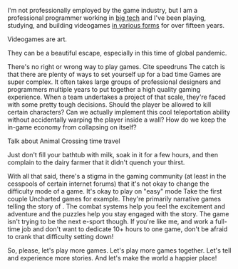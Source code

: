 I'm not professionally employed by the game industry, but I am a professional programmer working in [big tech](https://azure.microsoft.com/en-us/services/kubernetes-service/) and I've been playing, studying, and building videogames [in various forms](https://jessemillar.itch.io) for over fifteen years.

Videogames are art.

They can be a beautiful escape, especially in this time of global pandemic.

There's no right or wrong way to play games.
	Cite speedruns
The catch is that there are plenty of ways to set yourself up for a bad time
Games are super complex. It often takes large groups of professional designers and programmers multiple years to put together a high quality gaming experience. When a team undertakes a project of that scale, they're faced with some pretty tough decisions. Should the player be allowed to kill certain characters? Can we actually implement this cool teleportation ability without accidentally warping the player inside a wall? How do we keep the in-game economy from collapsing on itself?

Talk about Animal Crossing time travel

Just don't fill your bathtub with milk, soak in it for a few hours, and then complain to the dairy farmer that it didn't quench your thirst.

With all that said, there's a stigma in the gaming community (at least in the cesspools of certain internet forums) that it's not okay to change the difficulty mode of a game.
It's okay to play on "easy" mode
Take the first couple Uncharted games for example. They're primarily narrative games telling the story of <character name>. The combat systems help you feel the excitement and adventure and the puzzles help you stay engaged with the story. The game isn't trying to be the next e-sport though. If you're like me, and work a full-time job and don't want to dedicate 10+ hours to one game, don't be afraid to crank that difficulty setting down!

So, please, let's play more games. Let's play more games together. Let's tell and experience more stories. And let's make the world a happier place!

